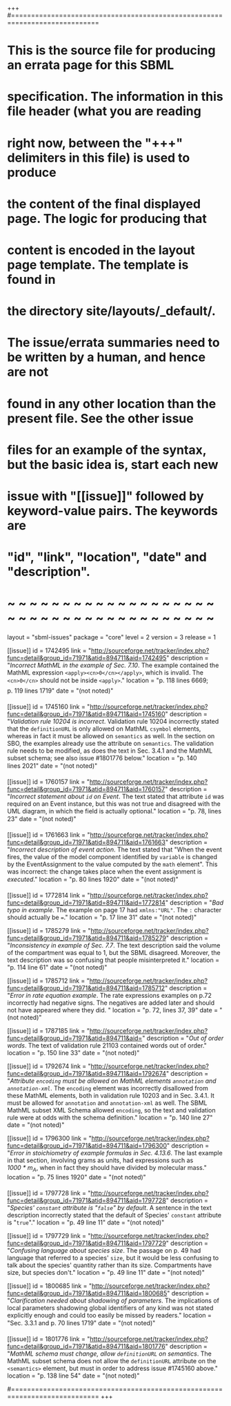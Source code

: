 +++
#============================================================================
# This is the source file for producing an errata page for this SBML
# specification. The information in this file header (what you are reading
# right now, between the "+++" delimiters in this file) is used to produce
# the content of the final displayed page. The logic for producing that
# content is encoded in the layout page template. The template is found in
# the directory site/layouts/_default/.
#
# The issue/errata summaries need to be written by a human, and hence are not
# found in any other location than the present file.  See the other issue
# files for an example of the syntax, but the basic idea is, start each new
# issue with "[[issue]]" followed by keyword-value pairs.  The keywords are
# "id", "link", "location", "date" and "description".
# ~ ~ ~ ~ ~ ~ ~ ~ ~ ~ ~ ~ ~ ~ ~ ~ ~ ~ ~ ~ ~ ~ ~ ~ ~ ~ ~ ~ ~ ~ ~ ~ ~ ~ ~ ~ ~ ~

layout  = "sbml-issues"
package = "core"
level   = 2
version = 3
release = 1

[[issue]]
id = 1742495
link = "http://sourceforge.net/tracker/index.php?func=detail&group_id=71971&atid=894711&aid=1742495"
description = "<em>Incorrect MathML in the example of Sec. 7.10</em>. The example contained the MathML expression <code>&lt;apply&gt;&lt;cn&gt;0&lt;/cn&gt;&lt;/apply&gt;</code>, which is invalid. The <code>&lt;cn&gt;0&lt;/cn&gt;</code> should not be inside <code>&lt;apply&gt;</code>."
location = "p.&nbsp;118 lines 66&#150;69; p.&nbsp;119 lines&nbsp;17&#150;19"
date = "(not noted)"

[[issue]]
id = 1745160
link = "http://sourceforge.net/tracker/index.php?func=detail&group_id=71971&atid=894711&aid=1745160"
description = "<em>Validation rule 10204 is incorrect</em>. Validation rule 10204 incorrectly stated that the <code>definitionURL</code> is only allowed on MathML <code>csymbol</code> elements, whereas in fact it must be allowed on <code>semantics</code> as well.  In the section on SBO, the examples already use the attribute on <code>semantics</code>.  The validation rule needs to be modified, as does the text in Sec.&nbsp;3.4.1 and the MathML subset schema; see also issue #1801776 below."
location = "p.&nbsp;140 lines&nbsp;20&#150;21"
date = "(not noted)"

[[issue]]
id = 1760157
link = "http://sourceforge.net/tracker/index.php?func=detail&group_id=71971&atid=894711&aid=1760157"
description = "<em>Incorrect statement about <code>id</code> on Event</em>. The text stated that attribute <code>id</code> was required on an Event instance, but this was not true and disagreed with the UML diagram, in which the field is actually optional."
location = "p.&nbsp;78, lines 2&#150;3"
date = "(not noted)"

[[issue]]
id = 1761663
link = "http://sourceforge.net/tracker/index.php?func=detail&group_id=71971&atid=894711&aid=1761663"
description = "<em>Incorrect description of event action</em>. The text stated that \"When the event fires, the value of the model component identified by <code>variable</code> is changed by the EventAssignment to the value computed by the <code>math</code> element\".  This was incorrect: the change takes place when the event assignment is <em>executed</em>."
location = "p.&nbsp;80 lines 19&#150;20"
date = "(not noted)"

[[issue]]
id = 1772814
link = "http://sourceforge.net/tracker/index.php?func=detail&group_id=71971&atid=894711&aid=1772814"
description = "<em>Bad typo in <code><annotation></code> example</em>. The example on page 17 had <code>xmlns:&quot;URL&quot;</code>.  The <code>:</code> character should actually be <code>=</code>."
location = "p.&nbsp;17 line 31"
date = "(not noted)"

[[issue]]
id = 1785279
link = "http://sourceforge.net/tracker/index.php?func=detail&group_id=71971&atid=894711&aid=1785279"
description = "<em>Inconsistency in example of Sec.&nbsp;7.7</em>. The text description said the volume of the compartment was equal to 1, but the SBML disagreed.  Moreover, the text description was so confusing that people misinterpreted it."
location = "p.&nbsp;114 line&nbsp;61"
date = "(not noted)"

[[issue]]
id = 1785712
link = "http://sourceforge.net/tracker/index.php?func=detail&group_id=71971&atid=894711&aid=1785712"
description = "<em>Error in rate equation example</em>. The rate expressions examples on p.72 incorrectly had negative signs.  The negatives are added later and should not have appeared where they did. "
location = "p.&nbsp;72, lines 37, 39"
date = "(not noted)"

[[issue]]
id = 1787185
link = "http://sourceforge.net/tracker/index.php?func=detail&group_id=71971&atid=894711&aid="
description = "<em>Out of order words</em>. The text of validation rule 21103 contained words out of order."
location = "p.&nbsp;150 line&nbsp;33"
date = "(not noted)"

[[issue]]
id = 1792674
link = "http://sourceforge.net/tracker/index.php?func=detail&group_id=71971&atid=894711&aid=1792674"
description = "<em>Attribute <code>encoding</code> must be allowed on MathML elements <code>annotation</code> and <code>annotation-xml</code></em>. The <code>encoding</code> element was incorrectly disallowed from these MathML elements, both in validation rule 10203 and in Sec.&nbsp;3.4.1.  It must be allowed for <code>annotation</code> and <code>annotation-xml</code> as well.  The SBML MathML subset XML Schema allowed <code>encoding</code>, so the text and validation rule were at odds with the schema definition."
location = "p.&nbsp;140 line&nbsp;27"
date = "(not noted)"

[[issue]]
id = 1796300
link = "http://sourceforge.net/tracker/index.php?func=detail&group_id=71971&atid=894711&aid=1796300"
description = "<em>Error in stoichiometry of example formulas in Sec.&nbsp;4.13.6</em>. The last example in that section, involving grams as units, had expressions such as <em>1000&nbsp;*&nbsp;m<sub>A</sub></em>, when in fact they should have divided by molecular mass."
location = "p.&nbsp;75 lines 19&#150;20"
date = "(not noted)"

[[issue]]
id = 1797728
link = "http://sourceforge.net/tracker/index.php?func=detail&group_id=71971&atid=894711&aid=1797728"
description = "<em>Species' <code>constant</code> attribute is \"<code>false</code>\" by default</em>. A sentence in the text description incorrectly stated that the default of Species' <code>constant</code> attribute is \"<code>true</code>\"."
location = "p.&nbsp;49 line 11"
date = "(not noted)"

[[issue]]
id = 1797729
link = "http://sourceforge.net/tracker/index.php?func=detail&group_id=71971&atid=894711&aid=1797729"
description = "<em>Confusing language about species size</em>. The passage on p.&nbsp;49 had language that referred to a species' `size`, but it would be less confusing to talk about the species' quantity rather than its size. Compartments have size, but species don't."
location = "p.&nbsp;49 line 11"
date = "(not noted)"

[[issue]]
id = 1800685
link = "http://sourceforge.net/tracker/index.php?func=detail&group_id=71971&atid=894711&aid=1800685"
description = "<em>Clarification needed about shadowing of parameters</em>. The implications of local parameters shadowing global identifiers of any kind was not stated explicitly enough and could too easily be missed by readers."
location = "Sec.&nbsp;3.3.1 and p.&nbsp;70 lines&nbsp;17&#150;19"
date = "(not noted)"

[[issue]]
id = 1801776
link = "http://sourceforge.net/tracker/index.php?func=detail&group_id=71971&atid=894711&aid=1801776"
description = "<em>MathML schema must change, allow <code>definitionURL</code> on semantics</em>. The MathML subset schema does not allow the <code>definitionURL</code> attribute on the <code>&lt;semantics&gt;</code> element, but must in order to address issue #1745160 above."
location = "p.&nbsp;138 line&nbsp;54"
date = "(not noted)"

#============================================================================
+++
